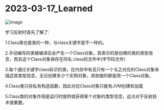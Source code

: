# 2023-03-17_Learned
![image](https://user-images.githubusercontent.com/128034475/225852886-a0975a1b-17a3-4319-a1ae-2ed9861551df.png)

学习反射时首先了解了:

1.Class类也是类的一种，与class关键字是不一样的。

2.手动编写的类被编译后会产生一个Class对象，其表示的是创建的类的类型信息，而且这个Class对象保存在同名.class的文件中(字节码文件)

3.每个通过关键字class标识的类，在内存中有且只有一个与之对应的Class对象来描述其类型信息，无论创建多少个实例对象，其依据的都是用一个Class对象。

4.Class类只存私有构造函数，因此对应Class对象只能有JVM创建和加载

5.Class类的对象作用是运行时提供或获得某个对象的类型信息，这点对于反射技术很重要。
